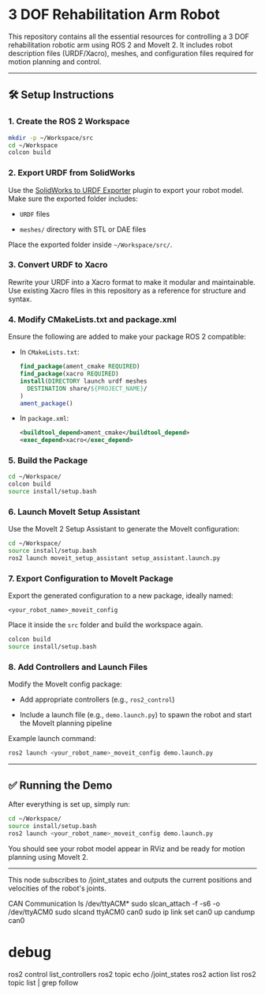 
# 3 DOF Rehabilitation Arm Robot

This repository contains all the essential resources for controlling a 3 DOF rehabilitation robotic arm using ROS 2 and MoveIt 2. It includes robot description files (URDF/Xacro), meshes, and configuration files required for motion planning and control.

---

## 🛠️ Setup Instructions

### 1. Create the ROS 2 Workspace

```bash
mkdir -p ~/Workspace/src
cd ~/Workspace
colcon build
```

### 2. Export URDF from SolidWorks

Use the [SolidWorks to URDF Exporter](https://github.com/ros/solidworks_urdf_exporter) plugin to export your robot model. Make sure the exported folder includes:

- `URDF` files
    
- `meshes/` directory with STL or DAE files
    

Place the exported folder inside `~/Workspace/src/`.

### 3. Convert URDF to Xacro

Rewrite your URDF into a Xacro format to make it modular and maintainable. Use existing Xacro files in this repository as a reference for structure and syntax.

### 4. Modify CMakeLists.txt and package.xml

Ensure the following are added to make your package ROS 2 compatible:

- In `CMakeLists.txt`:
    
    ```cmake
    find_package(ament_cmake REQUIRED)
    find_package(xacro REQUIRED)
    install(DIRECTORY launch urdf meshes
      DESTINATION share/${PROJECT_NAME}/
    )
    ament_package()
    ```
    
- In `package.xml`:
    
    ```xml
    <buildtool_depend>ament_cmake</buildtool_depend>
    <exec_depend>xacro</exec_depend>
    ```
    

### 5. Build the Package

```bash
cd ~/Workspace/
colcon build
source install/setup.bash
```

### 6. Launch MoveIt Setup Assistant

Use the MoveIt 2 Setup Assistant to generate the MoveIt configuration:

```bash
cd ~/Workspace/
source install/setup.bash
ros2 launch moveit_setup_assistant setup_assistant.launch.py
```

### 7. Export Configuration to MoveIt Package

Export the generated configuration to a new package, ideally named:

```
<your_robot_name>_moveit_config
```

Place it inside the `src` folder and build the workspace again.

```bash
colcon build
source install/setup.bash
```

### 8. Add Controllers and Launch Files

Modify the MoveIt config package:

- Add appropriate controllers (e.g., `ros2_control`)
    
- Include a launch file (e.g., `demo.launch.py`) to spawn the robot and start the MoveIt planning pipeline
    

Example launch command:

```bash
ros2 launch <your_robot_name>_moveit_config demo.launch.py
```

---

## ✅ Running the Demo

After everything is set up, simply run:

```bash
cd ~/Workspace/
source install/setup.bash
ros2 launch <your_robot_name>_moveit_config demo.launch.py
```

You should see your robot model appear in RViz and be ready for motion planning using MoveIt 2.

---

This node subscribes to /joint_states and outputs the current positions and velocities of the robot's joints.

CAN Communication
ls /dev/ttyACM*
sudo slcan_attach -f -s6 -o /dev/ttyACM0
sudo slcand ttyACM0 can0
sudo ip link set can0 up
candump can0

# debug
ros2 control list_controllers
ros2 topic echo /joint_states
ros2 action list
ros2 topic list | grep follow


